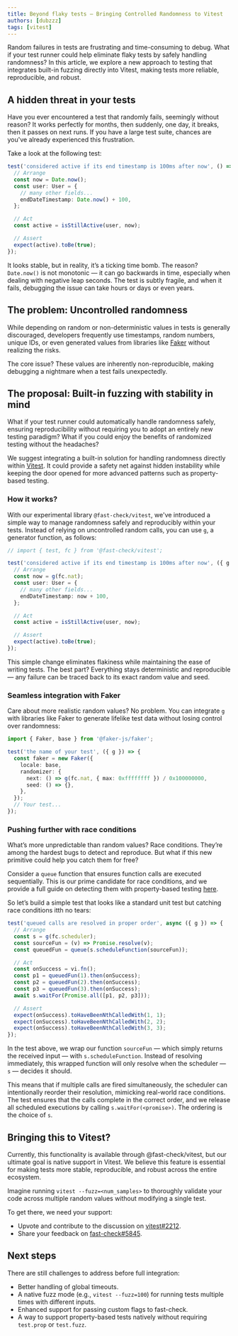 ```yaml
---
title: Beyond flaky tests — Bringing Controlled Randomness to Vitest
authors: [dubzzz]
tags: [vitest]
---
```


Random failures in tests are frustrating and time-consuming to debug. What if your test runner could help eliminate flaky tests by safely handling randomness? In this article, we explore a new approach to testing that integrates built-in fuzzing directly into Vitest, making tests more reliable, reproducible, and robust.

<!--truncate-->

## A hidden threat in your tests

Have you ever encountered a test that randomly fails, seemingly without reason? It works perfectly for months, then suddenly, one day, it breaks, then it passes on next runs. If you have a large test suite, chances are you've already experienced this frustration.

Take a look at the following test:

```ts
test('considered active if its end timestamp is 100ms after now', () => {
  // Arrange
  const now = Date.now();
  const user: User = {
    // many other fields...
    endDateTimestamp: Date.now() + 100,
  };

  // Act
  const active = isStillActive(user, now);

  // Assert
  expect(active).toBe(true);
});
```

It looks stable, but in reality, it’s a ticking time bomb. The reason? `Date.now()` is not monotonic — it can go backwards in time, especially when dealing with negative leap seconds. The test is subtly fragile, and when it fails, debugging the issue can take hours or days or even years.

## The problem: Uncontrolled randomness

While depending on random or non-deterministic values in tests is generally discouraged, developers frequently use timestamps, random numbers, unique IDs, or even generated values from libraries like [Faker](https://fakerjs.dev/) without realizing the risks.

The core issue? These values are inherently non-reproducible, making debugging a nightmare when a test fails unexpectedly.

## The proposal: Built-in fuzzing with stability in mind

What if your test runner could automatically handle randomness safely, ensuring reproducibility without requiring you to adopt an entirely new testing paradigm? What if you could enjoy the benefits of randomized testing without the headaches?

We suggest integrating a built-in solution for handling randomness directly within [Vitest](https://vitest.dev/). It could provide a safety net against hidden instability while keeping the door opened for more advanced patterns such as property-based testing.

### How it works?

With our experimental library `@fast-check/vitest`, we've introduced a simple way to manage randomness safely and reproducibly within your tests. Instead of relying on uncontrolled random calls, you can use `g`, a generator function, as follows:

```ts
// import { test, fc } from '@fast-check/vitest';

test('considered active if its end timestamp is 100ms after now', ({ g }) => {
  // Arrange
  const now = g(fc.nat);
  const user: User = {
    // many other fields...
    endDateTimestamp: now + 100,
  };

  // Act
  const active = isStillActive(user, now);

  // Assert
  expect(active).toBe(true);
});
```

This simple change eliminates flakiness while maintaining the ease of writing tests. The best part? Everything stays deterministic and reproducible — any failure can be traced back to its exact random value and seed.

### Seamless integration with Faker

Care about more realistic random values? No problem. You can integrate `g` with libraries like Faker to generate lifelike test data without losing control over randomness:

```ts
import { Faker, base } from '@faker-js/faker';

test('the name of your test', ({ g }) => {
  const faker = new Faker({
    locale: base,
    randomizer: {
      next: () => g(fc.nat, { max: 0xffffffff }) / 0x100000000,
      seed: () => {},
    },
  });
  // Your test...
});
```

### Pushing further with race conditions

What’s more unpredictable than random values? Race conditions. They’re among the hardest bugs to detect and reproduce. But what if this new primitive could help you catch them for free?

Consider a `queue` function that ensures function calls are executed sequentially. This is our prime candidate for race conditions, and we provide a full guide on detecting them with property-based testing [here](https://fast-check.dev/docs/tutorials/detect-race-conditions/).

So let’s build a simple test that looks like a standard unit test but catching race conditions itth no tears:

```js
test('queued calls are resolved in proper order', async ({ g }) => {
  // Arrange
  const s = g(fc.scheduler);
  const sourceFun = (v) => Promise.resolve(v);
  const queuedFun = queue(s.scheduleFunction(sourceFun));

  // Act
  const onSuccess = vi.fn();
  const p1 = queuedFun(1).then(onSuccess);
  const p2 = queuedFun(2).then(onSuccess);
  const p3 = queuedFun(3).then(onSuccess);
  await s.waitFor(Promise.all([p1, p2, p3]));

  // Assert
  expect(onSuccess).toHaveBeenNthCalledWith(1, 1);
  expect(onSuccess).toHaveBeenNthCalledWith(2, 2);
  expect(onSuccess).toHaveBeenNthCalledWith(3, 3);
});
```

In the test above, we wrap our function `sourceFun` — which simply returns the received input — with `s.scheduleFunction`. Instead of resolving immediately, this wrapped function will only resolve when the scheduler — `s` — decides it should.

This means that if multiple calls are fired simultaneously, the scheduler can intentionally reorder their resolution, mimicking real-world race conditions. The test ensures that the calls complete in the correct order, and we release all scheduled executions by calling `s.waitFor(<promise>)`. The ordering is the choice of `s`.

## Bringing this to Vitest?

Currently, this functionality is available through @fast-check/vitest, but our ultimate goal is native support in Vitest. We believe this feature is essential for making tests more stable, reproducible, and robust across the entire ecosystem.

Imagine running `vitest --fuzz=<num_samples>` to thoroughly validate your code across multiple random values without modifying a single test.

To get there, we need your support:

- Upvote and contribute to the discussion on [vitest#2212](https://github.com/vitest-dev/vitest/discussions/2212).
- Share your feedback on [fast-check#5845](https://github.com/dubzzz/fast-check/discussions/5845).

## Next steps

There are still challenges to address before full integration:

- Better handling of global timeouts.
- A native fuzz mode (e.g., `vitest --fuzz=100`) for running tests multiple times with different inputs.
- Enhanced support for passing custom flags to fast-check.
- A way to support property-based tests natively without requiring `test.prop` or `test.fuzz`.
